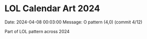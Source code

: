 # LOL Calendar Art 2024

Date: 2024-04-08 00:03:00
Message: O pattern (4,0) (commit 4/12)

Part of LOL pattern across 2024
